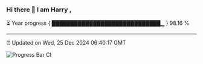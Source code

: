 ### Hi there 👋 I am Harry , 

⏳ Year progress { █████████████████████████████▁ } 98.16 %

---

⏰ Updated on Wed, 25 Dec 2024 06:40:17 GMT

![Progress Bar CI](https://github.com/duykhang68/duykhang68/workflows/Progress%20Bar%20CI/badge.svg)
